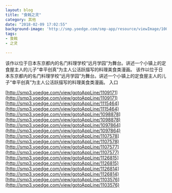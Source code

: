 ```yaml
---
layout: blog
title: "食戟之灵"
category: 其他
date: "2018-02-09 17:02:55"
background-image: 'http://smp.yoedge.com/smp-app/resource/viewImage/1000313appline.png'
tags:
- 食戟
- 之灵

---
```

该作以位于日本东京都内的名门料理学校“远月学园”为舞台。讲述一个小镇上的定食屋主人的儿子“幸平创真”为主人公活跃描写的料理美食类漫画。
该作以位于日本东京都内的名门料理学校“远月学园”为舞台。讲述一个小镇上的定食屋主人的儿子“幸平创真”为主人公活跃描写的料理美食类漫画。
入口

[http://smp3.yoedge.com/view/gotoAppLine/1109171](http://smp3.yoedge.com/view/gotoAppLine/1109171)
[http://smp3.yoedge.com/view/gotoAppLine/1115464](http://smp3.yoedge.com/view/gotoAppLine/1115464)
[http://smp3.yoedge.com/view/gotoAppLine/1098878](http://smp3.yoedge.com/view/gotoAppLine/1098878)
[http://smp3.yoedge.com/view/gotoAppLine/1097864](http://smp3.yoedge.com/view/gotoAppLine/1097864)
[http://smp3.yoedge.com/view/gotoAppLine/1107578](http://smp3.yoedge.com/view/gotoAppLine/1107578)
[http://smp3.yoedge.com/view/gotoAppLine/1107577](http://smp3.yoedge.com/view/gotoAppLine/1107577)
[http://smp3.yoedge.com/view/gotoAppLine/1126815](http://smp3.yoedge.com/view/gotoAppLine/1126815)
[http://smp3.yoedge.com/view/gotoAppLine/1126814](http://smp3.yoedge.com/view/gotoAppLine/1126814)
[http://smp3.yoedge.com/view/gotoAppLine/1103576](http://smp3.yoedge.com/view/gotoAppLine/1103576)

        
